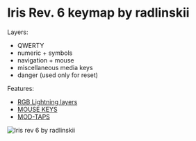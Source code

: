 # Iris Rev. 6 keymap by radlinskii

Layers:

-   QWERTY
-   numeric + symbols
-   navigation + mouse
-   miscellaneous media keys
-   danger (used only for reset)

Features:

-   [RGB Lightning layers](https://docs.qmk.fm/#/feature_rgblight?id=lighting-layers)
-   [MOUSE KEYS](https://docs.qmk.fm/#/keycodes?id=mouse-keys)
-   [MOD-TAPS](https://docs.qmk.fm/#/mod_tap)

![Iris rev  6 by radlinskii](https://user-images.githubusercontent.com/26116041/170739605-2ca60e1f-c2fd-47c1-b93d-b0add0895d7f.gif)

